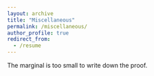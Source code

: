 ```yaml
---
layout: archive
title: "Miscellaneous"
permalink: /miscellaneous/
author_profile: true
redirect_from:
  - /resume
---
```


The marginal is too small to write down the proof.
